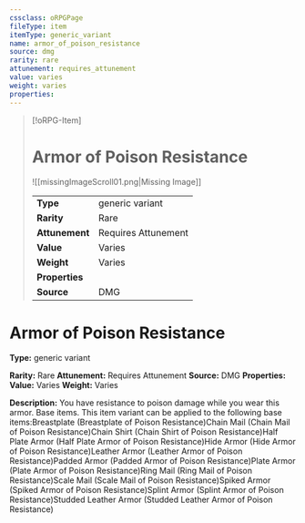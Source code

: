 ```yaml
---
cssclass: oRPGPage
fileType: item
itemType: generic_variant
name: armor_of_poison_resistance
source: dmg
rarity: rare
attunement: requires_attunement
value: varies
weight: varies
properties:
---
```

> [!oRPG-Item]
> # Armor of Poison Resistance
> ![[missingImageScroll01.png|Missing Image]]
>
> |  |   |
> |:--|---|
> |**Type** | generic variant |
> |**Rarity** | Rare |
> | **Attunement** | Requires Attunement |
> | **Value** | Varies |
>  | **Weight**| Varies |
>  |**Properties** |  |
> | **Source** | DMG |

#  Armor of Poison Resistance
**Type:** generic variant

**Rarity:** Rare
**Attunement:** Requires Attunement
**Source:** DMG
**Properties:**
**Value:** Varies
**Weight:** Varies

**Description:** You have resistance to poison damage while you wear this armor. Base items. This item variant can be applied to the following base items:Breastplate (Breastplate of Poison Resistance)Chain Mail (Chain Mail of Poison Resistance)Chain Shirt (Chain Shirt of Poison Resistance)Half Plate Armor (Half Plate Armor of Poison Resistance)Hide Armor (Hide Armor of Poison Resistance)Leather Armor (Leather Armor of Poison Resistance)Padded Armor (Padded Armor of Poison Resistance)Plate Armor (Plate Armor of Poison Resistance)Ring Mail (Ring Mail of Poison Resistance)Scale Mail (Scale Mail of Poison Resistance)Spiked Armor (Spiked Armor of Poison Resistance)Splint Armor (Splint Armor of Poison Resistance)Studded Leather Armor (Studded Leather Armor of Poison Resistance)


